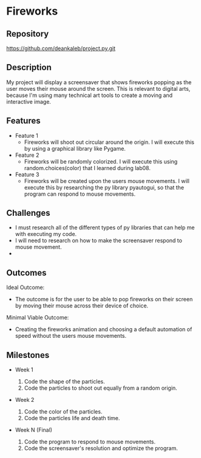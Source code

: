 # Fireworks

## Repository
<https://github.com/deankaleb/project.py.git>

## Description
My project will display a screensaver that shows fireworks popping as the user moves their mouse around the screen.
This is relevant to digital arts, because I'm using many technical art tools to create a moving and interactive image.

## Features
- Feature 1
	-  Fireworks will shoot out circular around the origin. I will execute this by using a graphical library like Pygame.
- Feature 2
	-  Fireworks will be randomly colorized. I will execute this using random.choices(color) that I learned
    during lab08. 
- Feature 3 
	- Fireworks will be created upon the users mouse movements. I will execute this by researching the py library
    pyautogui, so that the program can respond to mouse movements. 

## Challenges
- I must research all of the different types of py libraries that can help me with executing my code. 
- I will need to research on how to make the screensaver respond to mouse movement. 
- 

## Outcomes
Ideal Outcome:
- The outcome is for the user to be able to pop fireworks on their screen by moving their mouse across their device of choice. 

Minimal Viable Outcome:
- Creating the fireworks animation and choosing a default automation of speed without the users mouse movements.

## Milestones

- Week 1
  1. Code the shape of the particles.
  2. Code the particles to shoot out equally from a random origin. 

- Week 2
  1. Code the color of the particles.
  2. Code the particles life and death time.

- Week N (Final)
  1. Code the program to respond to mouse movements.
  2. Code the screensaver's resolution and optimize the program. 